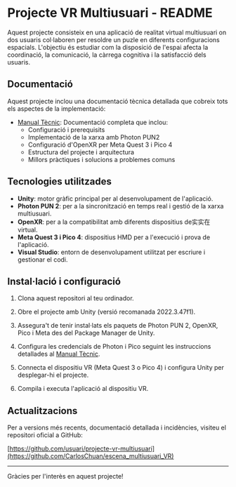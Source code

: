 # Projecte VR Multiusuari - README

Aquest projecte consisteix en una aplicació de realitat virtual multiusuari on dos usuaris col·laboren per resoldre un puzle en diferents configuracions espacials. L'objectiu és estudiar com la disposició de l'espai afecta la coordinació, la comunicació, la càrrega cognitiva i la satisfacció dels usuaris.

## Documentació

Aquest projecte inclou una documentació tècnica detallada que cobreix tots els aspectes de la implementació:

- [Manual Tècnic](TECHNICAL_MANUAL.md): Documentació completa que inclou:
  - Configuració i prerequisits
  - Implementació de la xarxa amb Photon PUN2
  - Configuració d'OpenXR per Meta Quest 3 i Pico 4
  - Estructura del projecte i arquitectura
  - Millors pràctiques i solucions a problemes comuns

## Tecnologies utilitzades

- **Unity**: motor gràfic principal per al desenvolupament de l'aplicació.
- **Photon PUN 2**: per a la sincronització en temps real i gestió de la xarxa multiusuari.
- **OpenXR**: per a la compatibilitat amb diferents dispositius de实实在virtual.
- **Meta Quest 3 i Pico 4**: dispositius HMD per a l'execució i prova de l'aplicació.
- **Visual Studio**: entorn de desenvolupament utilitzat per escriure i gestionar el codi.

## Instal·lació i configuració

1. Clona aquest repositori al teu ordinador.

2. Obre el projecte amb Unity (versió recomanada 2022.3.47f1).

3. Assegura't de tenir instal·lats els paquets de Photon PUN 2, OpenXR, Pico i Meta des del Package Manager de Unity.

4. Configura les credencials de Photon i Pico seguint les instruccions detallades al [Manual Tècnic](TECHNICAL_MANUAL.md).

5. Connecta el dispositiu VR (Meta Quest 3 o Pico 4) i configura Unity per desplegar-hi el projecte.

6. Compila i executa l'aplicació al dispositiu VR.

## Actualitzacions

Per a versions més recents, documentació detallada i incidències, visiteu el repositori oficial a GitHub:

[https://github.com/usuari/projecte-vr-multiusuari](https://github.com/CarlosChuan/escena_multiusuari_VR)

---

Gràcies per l'interès en aquest projecte!

